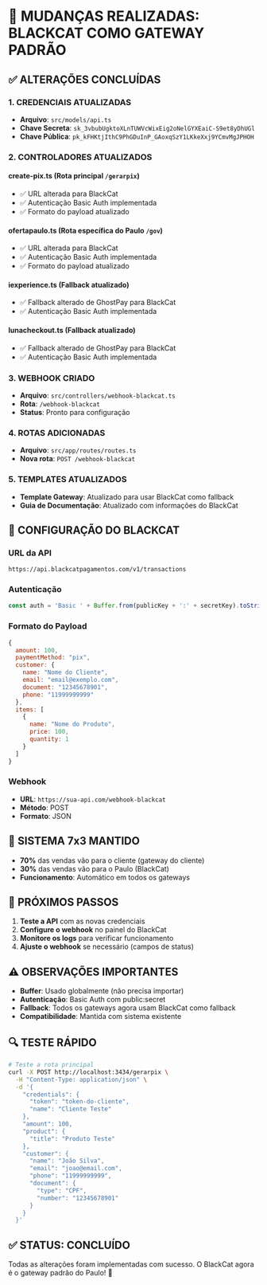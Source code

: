 # 🚀 MUDANÇAS REALIZADAS: BLACKCAT COMO GATEWAY PADRÃO

## ✅ **ALTERAÇÕES CONCLUÍDAS**

### **1. CREDENCIAIS ATUALIZADAS**
- **Arquivo**: `src/models/api.ts`
- **Chave Secreta**: `sk_3vbubUgktoXLnTUWVcWixEig2oNelGYXEaiC-S9et8yDhUGl`
- **Chave Pública**: `pk_kFHKtjIthC9PhGDuInP_GAoxqSzY1LKkeXxj9YCmvMgJPHOH`

### **2. CONTROLADORES ATUALIZADOS**

#### **create-pix.ts** (Rota principal `/gerarpix`)
- ✅ URL alterada para BlackCat
- ✅ Autenticação Basic Auth implementada
- ✅ Formato do payload atualizado

#### **ofertapaulo.ts** (Rota específica do Paulo `/gov`)
- ✅ URL alterada para BlackCat
- ✅ Autenticação Basic Auth implementada
- ✅ Formato do payload atualizado

#### **iexperience.ts** (Fallback atualizado)
- ✅ Fallback alterado de GhostPay para BlackCat
- ✅ Autenticação Basic Auth implementada

#### **lunacheckout.ts** (Fallback atualizado)
- ✅ Fallback alterado de GhostPay para BlackCat
- ✅ Autenticação Basic Auth implementada

### **3. WEBHOOK CRIADO**
- **Arquivo**: `src/controllers/webhook-blackcat.ts`
- **Rota**: `/webhook-blackcat`
- **Status**: Pronto para configuração

### **4. ROTAS ADICIONADAS**
- **Arquivo**: `src/app/routes/routes.ts`
- **Nova rota**: `POST /webhook-blackcat`

### **5. TEMPLATES ATUALIZADOS**
- **Template Gateway**: Atualizado para usar BlackCat como fallback
- **Guia de Documentação**: Atualizado com informações do BlackCat

## 🔧 **CONFIGURAÇÃO DO BLACKCAT**

### **URL da API**
```
https://api.blackcatpagamentos.com/v1/transactions
```

### **Autenticação**
```javascript
const auth = 'Basic ' + Buffer.from(publicKey + ':' + secretKey).toString('base64');
```

### **Formato do Payload**
```javascript
{
  amount: 100,
  paymentMethod: "pix",
  customer: {
    name: "Nome do Cliente",
    email: "email@exemplo.com",
    document: "12345678901",
    phone: "11999999999"
  },
  items: [
    {
      name: "Nome do Produto",
      price: 100,
      quantity: 1
    }
  ]
}
```

### **Webhook**
- **URL**: `https://sua-api.com/webhook-blackcat`
- **Método**: POST
- **Formato**: JSON

## 🎯 **SISTEMA 7x3 MANTIDO**

- **70%** das vendas vão para o cliente (gateway do cliente)
- **30%** das vendas vão para o Paulo (BlackCat)
- **Funcionamento**: Automático em todos os gateways

## 🚀 **PRÓXIMOS PASSOS**

1. **Teste a API** com as novas credenciais
2. **Configure o webhook** no painel do BlackCat
3. **Monitore os logs** para verificar funcionamento
4. **Ajuste o webhook** se necessário (campos de status)

## ⚠️ **OBSERVAÇÕES IMPORTANTES**

- **Buffer**: Usado globalmente (não precisa importar)
- **Autenticação**: Basic Auth com public:secret
- **Fallback**: Todos os gateways agora usam BlackCat como fallback
- **Compatibilidade**: Mantida com sistema existente

## 🔍 **TESTE RÁPIDO**

```bash
# Teste a rota principal
curl -X POST http://localhost:3434/gerarpix \
  -H "Content-Type: application/json" \
  -d '{
    "credentials": {
      "token": "token-do-cliente",
      "name": "Cliente Teste"
    },
    "amount": 100,
    "product": {
      "title": "Produto Teste"
    },
    "customer": {
      "name": "João Silva",
      "email": "joao@email.com",
      "phone": "11999999999",
      "document": {
        "type": "CPF",
        "number": "12345678901"
      }
    }
  }'
```

## ✅ **STATUS: CONCLUÍDO**

Todas as alterações foram implementadas com sucesso. O BlackCat agora é o gateway padrão do Paulo! 🎉


























